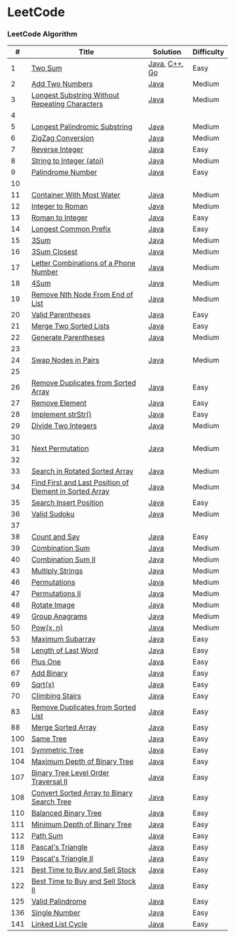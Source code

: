 LeetCode
========

### LeetCode Algorithm

| # | Title | Solution | Difficulty |
|---| ----- | -------- | ---------- |
|1|[Two Sum](https://leetcode-cn.com/problems/two-sum/)| [Java](./Algorithms/java/leetcode/src/TwoSum/TwoSum.java), [C++](./Algorithms/cpp/twosum/twosum.cpp), [Go](./Algorithms/golang/twosum/twosum.go)|Easy|
|2|[Add Two Numbers](https://leetcode-cn.com/problems/add-two-numbers/)| [Java](./Algorithms/java/leetcode/src/AddTwoNumbers/AddTwoNumbers.java)|Medium|
|3|[Longest Substring Without Repeating Characters](https://leetcode-cn.com/problems/longest-substring-without-repeating-characters/)| [Java](./Algorithms/java/leetcode/src/LengthOfLongestSubstring/LengthOfLongestSubstring.java)|Medium|
|4|
|5|[Longest Palindromic Substring](https://leetcode-cn.com/problems/longest-palindromic-substring/)| [Java](./Algorithms/java/leetcode/src/LongestPalindromicSubstring/Solution.java)|Medium|
|6|[ZigZag Conversion](https://leetcode-cn.com/problems/zigzag-conversion/)| [Java](./Algorithms/java/leetcode/src/ZigZagConversion/Solution.java)|Medium|
|7|[Reverse Integer](https://leetcode-cn.com/problems/reverse-integer/)| [Java](./Algorithms/java/leetcode/src/ReverseInteger/Solution.java) |Easy|
|8|[String to Integer (atoi)](https://leetcode-cn.com/problems/string-to-integer-atoi/)| [Java](./Algorithms/java/leetcode/src/StringToInteger/Solution.java)|Medium|
|9|[Palindrome Number](https://leetcode-cn.com/problems/palindrome-number/)| [Java](./Algorithms/java/leetcode/src/PalindromeNumber/Solution.java) |Easy|
|10|
|11|[Container With Most Water](https://leetcode-cn.com/problems/container-with-most-water/)| [Java](./Algorithms/java/leetcode/src/ContainerWithMostWater/Solution.java) |Medium|
|12|[Integer to Roman](https://leetcode-cn.com/problems/integer-to-roman/)| [Java](./Algorithms/java/leetcode/src/IntegerToRoman/Solution.java) |Medium|
|13|[Roman to Integer](https://leetcode-cn.com/problems/roman-to-integer/)| [Java](./Algorithms/java/leetcode/src/RomanToInt/Solution.java) |Easy|
|14|[Longest Common Prefix](https://leetcode-cn.com/problems/longest-common-prefix/)| [Java](./Algorithms/java/leetcode/src/LongestCommonPrefix/Solution.java) |Easy|
|15|[3Sum](https://leetcode-cn.com/problems/3sum/)| [Java](./Algorithms/java/leetcode/src/ThreeSum/Solution.java) |Medium|
|16|[3Sum Closest](https://leetcode-cn.com/problems/3sum-closest/)| [Java](./Algorithms/java/leetcode/src/ThreeSumCloset/Solution.java) |Medium|
|17|[Letter Combinations of a Phone Number](https://leetcode-cn.com/problems/letter-combinations-of-a-phone-number/)| [Java](./Algorithms/java/leetcode/src/LetterPhoneNumber/Solution.java) |Medium|
|18|[4Sum](https://leetcode-cn.com/problems/4sum/)| [Java](./Algorithms/java/leetcode/src/FourSum/Solution.java) |Medium|
|19|[Remove Nth Node From End of List](https://leetcode-cn.com/problems/remove-nth-node-from-end-of-list/)| [Java](./Algorithms/java/leetcode/src/RemoveNEndList/Solution.java) |Medium|
|20|[Valid Parentheses](https://leetcode-cn.com/problems/valid-parentheses/)| [Java](./Algorithms/java/leetcode/src/ValidParentheses/Solution.java) |Easy|
|21|[Merge Two Sorted Lists](https://leetcode-cn.com/problems/merge-two-sorted-lists/)| [Java](./Algorithms/java/leetcode/src/MergeTwoLists/Solution.java) |Easy|
|22|[Generate Parentheses](https://leetcode-cn.com/problems/generate-parentheses/)| [Java](./Algorithms/java/leetcode/src/GenerateParentheses/Solution.java) |Medium|
|23|
|24|[Swap Nodes in Pairs](https://leetcode-cn.com/problems/swap-nodes-in-pairs/)| [Java](./Algorithms/java/leetcode/src/SwapNodesPairs/Solution.java) |Medium|
|25|
|26|[Remove Duplicates from Sorted Array](https://leetcode-cn.com/problems/remove-duplicates-from-sorted-array/)| [Java](./Algorithms/java/leetcode/src/RemoveArrayDuplicates/Solution.java) |Easy|
|27|[Remove Element](https://leetcode-cn.com/problems/remove-element/)| [Java](./Algorithms/java/leetcode/src/RemoveElement/Solution.java) |Easy|
|28|[Implement strStr()](https://leetcode-cn.com/problems/implement-strstr/)| [Java](./Algorithms/java/leetcode/src/ImplementstrStr/Solution.java) |Easy|
|29|[Divide Two Integers](https://leetcode-cn.com/problems/divide-two-integers/)| [Java](./Algorithms/java/leetcode/src/DivideTwoIntegers/Solution.java) |Medium|
|30|
|31|[Next Permutation](https://leetcode-cn.com/problems/next-permutation/)| [Java](./Algorithms/java/leetcode/src/NextPermutation/Solution.java) |Medium|
|32|
|33|[Search in Rotated Sorted Array](https://leetcode-cn.com/problems/search-in-rotated-sorted-array/)| [Java](./Algorithms/java/leetcode/src/SearchRSArray/Solution.java) |Medium|
|34|[Find First and Last Position of Element in Sorted Array](https://leetcode-cn.com/problems/find-first-and-last-position-of-element-in-sorted-array/)| [Java](./Algorithms/java/leetcode/src/FLPosInSortedArray/Solution.java) |Medium|
|35|[Search Insert Position](https://leetcode-cn.com/problems/search-insert-position/)| [Java](./Algorithms/java/leetcode/src/SearchInsertPosition/Solution.java) |Easy|
|36|[Valid Sudoku](https://leetcode-cn.com/problems/valid-sudoku/)| [Java](./Algorithms/java/leetcode/src/ValidSudoku/Solution.java) |Medium|
|37|
|38|[Count and Say](https://leetcode-cn.com/problems/count-and-say/)| [Java](./Algorithms/java/leetcode/src/CountAndSay/Solution.java) |Easy|
|39|[Combination Sum](https://leetcode-cn.com/problems/combination-sum/)| [Java](./Algorithms/java/leetcode/src/CombinationSum/Solution.java) |Medium|
|40|[Combination Sum II](https://leetcode-cn.com/problems/combination-sum-ii/)| [Java](./Algorithms/java/leetcode/src/CombinationSumII/Solution.java) |Medium|
|43|[Multiply Strings](https://leetcode-cn.com/problems/multiply-strings/)| [Java](./Algorithms/java/leetcode/src/MultiplyStrings/Solution.java) |Medium|
|46|[Permutations](https://leetcode-cn.com/problems/permutations/)| [Java](./Algorithms/java/leetcode/src/Permutations/Solution.java) |Medium|
|47|[Permutations II](https://leetcode-cn.com/problems/permutations-ii/)| [Java](./Algorithms/java/leetcode/src/PermutationsII/Solution.java) |Medium|
|48|[Rotate Image](https://leetcode-cn.com/problems/rotate-image/)| [Java](./Algorithms/java/leetcode/src/RotateImage/Solution.java) |Medium|
|49|[Group Anagrams](https://leetcode-cn.com/problems/group-anagrams/)| [Java](./Algorithms/java/leetcode/src/GroupAnagrams/Solution.java) |Medium|
|50|[Pow(x, n)](https://leetcode-cn.com/problems/powx-n/)| [Java](./Algorithms/java/leetcode/src/PowxN/Solution.java) |Medium|
|53|[Maximum Subarray](https://leetcode-cn.com/problems/maximum-subarray/)| [Java](./Algorithms/java/leetcode/src/MaximumSubarray/Solution.java) |Easy|
|58|[Length of Last Word](https://leetcode-cn.com/problems/length-of-last-word/)| [Java](./Algorithms/java/leetcode/src/LengthLastWord/Solution.java) |Easy|
|66|[Plus One](https://leetcode-cn.com/problems/plus-one/)| [Java](./Algorithms/java/leetcode/src/PlusOne/Solution.java) |Easy|
|67|[Add Binary](https://leetcode-cn.com/problems/add-binary/)| [Java](./Algorithms/java/leetcode/src/AddBinary/Solution.java) |Easy|
|69|[Sqrt(x)](https://leetcode-cn.com/problems/sqrtx/)| [Java](./Algorithms/java/leetcode/src/SqrtX/Solution.java) |Easy|
|70|[Climbing Stairs](https://leetcode-cn.com/problems/climbing-stairs/)| [Java](./Algorithms/java/leetcode/src/ClimbingStairs/Solution.java) |Easy|
|83|[Remove Duplicates from Sorted List](https://leetcode-cn.com/problems/remove-duplicates-from-sorted-list/)| [Java](./Algorithms/java/leetcode/src/DeleteDuplicatesList/Solution.java) |Easy|
|88|[Merge Sorted Array](https://leetcode-cn.com/problems/merge-sorted-array/)| [Java](./Algorithms/java/leetcode/src/MergeSortedArray/Solution.java) |Easy|
|100|[Same Tree](https://leetcode-cn.com/problems/same-tree/)| [Java](./Algorithms/java/leetcode/src/SameTree/Solution.java) |Easy|
|101|[Symmetric Tree](https://leetcode-cn.com/problems/symmetric-tree/)| [Java](./Algorithms/java/leetcode/src/SymmetricTree/Solution.java) |Easy|
|104|[Maximum Depth of Binary Tree](https://leetcode-cn.com/problems/maximum-depth-of-binary-tree/)| [Java](./Algorithms/java/leetcode/src/MaxDepthBinTree/Solution.java) |Easy|
|107|[Binary Tree Level Order Traversal II](https://leetcode-cn.com/problems/binary-tree-level-order-traversal-ii/)| [Java](./Algorithms/java/leetcode/src/BinTreeLevelOrder/Solution.java) |Easy|
|108|[Convert Sorted Array to Binary Search Tree](https://leetcode-cn.com/problems/convert-sorted-array-to-binary-search-tree/)| [Java](./Algorithms/java/leetcode/src/SortedArrayBST/Solution.java) |Easy|
|110|[Balanced Binary Tree](https://leetcode-cn.com/problems/balanced-binary-tree/)| [Java](./Algorithms/java/leetcode/src/BalancedBinaryTree/Solution.java) |Easy|
|111|[Minimum Depth of Binary Tree](https://leetcode-cn.com/problems/minimum-depth-of-binary-tree/)| [Java](./Algorithms/java/leetcode/src/MinDepthBinTree/Solution.java) |Easy|
|112|[Path Sum](https://leetcode-cn.com/problems/path-sum/)| [Java](./Algorithms/java/leetcode/src/PathSum/Solution.java) |Easy|
|118|[Pascal's Triangle](https://leetcode-cn.com/problems/pascals-triangle/)| [Java](./Algorithms/java/leetcode/src/PascalTriangle/Solution.java) |Easy|
|119|[Pascal's Triangle II](https://leetcode-cn.com/problems/pascals-triangle-ii/)| [Java](./Algorithms/java/leetcode/src/PascalTriangleII/Solution.java) |Easy|
|121|[Best Time to Buy and Sell Stock](https://leetcode-cn.com/problems/best-time-to-buy-and-sell-stock/)| [Java](./Algorithms/java/leetcode/src/BestTimeStock/Solution.java) |Easy|
|122|[Best Time to Buy and Sell Stock II](https://leetcode-cn.com/problems/best-time-to-buy-and-sell-stock-ii/)| [Java](./Algorithms/java/leetcode/src/BestTimeStockII/Solution.java) |Easy|
|125|[Valid Palindrome](https://leetcode-cn.com/problems/valid-palindrome/)| [Java](./Algorithms/java/leetcode/src/ValidPalindrome/Solution.java) |Easy|
|136|[Single Number](https://leetcode-cn.com/problems/single-number/)| [Java](./Algorithms/java/leetcode/src/SingleNumber/Solution.java) |Easy|
|141|[Linked List Cycle](https://leetcode-cn.com/problems/linked-list-cycle/)| [Java](./Algorithms/java/leetcode/src/LinkedListCycle/Solution.java) |Easy|













